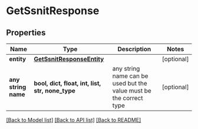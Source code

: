 # GetSsnitResponse


## Properties
Name | Type | Description | Notes
------------ | ------------- | ------------- | -------------
**entity** | [**GetSsnitResponseEntity**](GetSsnitResponseEntity.md) |  | [optional] 
**any string name** | **bool, dict, float, int, list, str, none_type** | any string name can be used but the value must be the correct type | [optional]

[[Back to Model list]](../README.md#documentation-for-models) [[Back to API list]](../README.md#documentation-for-api-endpoints) [[Back to README]](../README.md)


